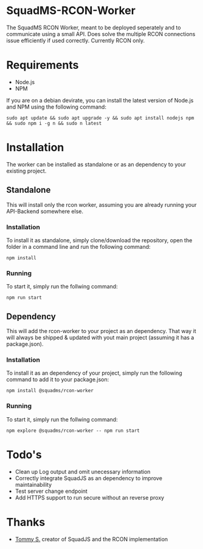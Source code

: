 # SquadMS-RCON-Worker
The SquadMS RCON Worker, meant to be deployed seperately and to communicate using a small API. 
Does solve the multiple RCON connections issue efficiently if used correctly. Currently RCON only.

# Requirements
- Node.js
- NPM

If you are on a debian devirate, you can install the latest version of Node.js and NPM using the following command:
```
sudo apt update && sudo apt upgrade -y && sudo apt install nodejs npm && sudo npm i -g n && sudo n latest
```

# Installation
The worker can be installed as standalone or as an dependency to your existing project.

## Standalone
This will install only the rcon worker, assuming you are already running your API-Backend somewhere else.

### Installation
To install it as standalone, simply clone/download the repository, open the folder in a command line and run 
the following command:
```
npm install
```

### Running
To start it, simply run the follwing command:
```
npm run start
```

## Dependency
This will add the rcon-worker to your project as an dependency. That way it will always be shipped & updated with yout main project (assuming it has a package.json).

### Installation
To install it as an dependency of your project, simply run the following command to add it to your package.json:
```
npm install @squadms/rcon-worker
```

### Running
To start it, simply run the follwing command:
```
npm explore @squadms/rcon-worker -- npm run start
```

# Todo's
- Clean up Log output and omit unecessary information
- Correctly integrate SquadJS as an dependency to improve maintainability
- Test server change endpoint
- Add HTTPS support to run secure without an reverse proxy

# Thanks
- [Tommy S.](https://github.com/Thomas-Smyth) creator of SquadJS and the RCON implementation
